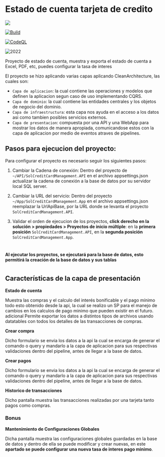 
# Estado de cuenta tarjeta de credito
[![](https://skillicons.dev/icons?i=dotnet,cs,bootstrap,js,visualstudio,postman&perline=6)](https://skillicons.dev) 

[![Build](https://github.com/jasontaylordev/CleanArchitecture/actions/workflows/build.yml/badge.svg)](https://github.com/jasontaylordev/CleanArchitecture/actions/workflows/build.yml)

[![CodeQL](https://github.com/jasontaylordev/CleanArchitecture/actions/workflows/codeql.yml/badge.svg)](https://github.com/jasontaylordev/CleanArchitecture/actions/workflows/codeql.yml)

![2022](https://img.shields.io/badge/Sql-2022-blue?logo=microsoft-sql-server&logoColor=white)

Proyecto de estado de cuenta, muestra y exporta el estado de cuenta a Excel, PDF, etc, puedes configurar la tasa de interes

El proyecto se hizo aplicando varias capas aplicando CleanArchitecture, las cuales son:

- `Capa de aplicacion`: la cual contiene las operaciones y modelos que definen la aplicacion segun caso de uso implementando CQRS.
- `Capa de dominio`: la cual contiene las entidades centrales y los objetos de negocio del dominio.
- `Capa de infraestructura`: esta capa nos ayuda en el acceso a los datos asi como tambien posibles servicios externos.
- `Capa de presentacion`: compuesta por una API y una WebApp para mostrar los datos de manera apropiada, comunicandose estos con la capa de aplicacion por medio de eventos atraves de pipelines.

## Pasos para ejecucion del proyecto:

Para configurar el proyecto es necesario seguir los siguientes pasos: 

1. Cambiar la Cadena de conexión: Dentro del proyecto de `~/API/SolCreditCardManagement.API` en el archivo appsettings.json 
actualizar la cadena de conexión a la base de datos por su servidor local SQL server.

2. Cambiar la URL del servicio: Dentro del proyecto `~/App/SolCreditCardManagement.App` en el archivo appsettings.json 
reemplazar la UrlApiBase, por la URL donde se levanta el proyecto `SolCreditCardManagement.API`.

3. Validar el orden de ejecucion de los proyectos, **click derecho en la solución > propiedades > Proyectos de inicio múltiple**: en la **primera posición** `SolCreditCardManagement.API`, en la **segunda posición** `SolCreditCardManagement.App`.
#
**Al ejecutar los proyectos, se ejecutará para la base de datos, esto permitirá la creación de la base de datos y sus tablas**
#

## Características de la capa de presentación
**Estado de cuenta**

Muestra las compras y el calculo del interés bonificable y el pago mínimo todo esto obtenido desde la api, la cual se realizo un SP para el manejo de cambios en los calculos de pago minimo que pueden existir en el futuro. adicional Permite exportar los datos a distintos tipos de archivos usando datatables con todos los detalles de las transacciones de compras.

**Crear compra**

Dicho formulario se envia los datos a la api la cual se encarga de generar el comando o query y mandarlo a la capa de aplicacion para sus respectivas validaciones dentro del pipeline, antes de llegar a la base de datos.

**Crear pagos**

Dicho formulario se envia los datos a la api la cual se encarga de generar el comando o query y mandarlo a la capa de aplicacion para sus respectivas validaciones dentro del pipeline, antes de llegar a la base de datos.

**Historico de transacciones**

Dicho pantalla muestra las transacciones realizadas por una tarjeta tanto pagos como compras.

### Bonus

**Mantenimiento de Configuraciones Globales**

Dicha pantalla muestra las configuraciones globales guardadas en la base de datos y dentro de ella se puede modificar y crear nuevas, en este **apartado se puede configurar una nueva tasa de interes pago minimo**.
